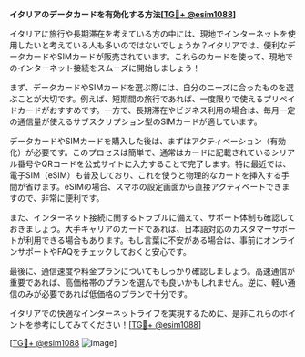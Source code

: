 **イタリアのデータカードを有効化する方法[[TG💪+ @esim1088](https://t.me/s/esim1088)]**

イタリアに旅行や長期滞在を考えている方の中には、現地でインターネットを使用したいと考えている人も多いのではないでしょうか？イタリアでは、便利なデータカードやSIMカードが販売されています。これらのカードを使って、現地でのインターネット接続をスムーズに開始しましょう！

まず、データカードやSIMカードを選ぶ際には、自分のニーズに合ったものを選ぶことが大切です。例えば、短期間の旅行であれば、一度限りで使えるプリペイドカードがおすすめです。一方で、長期滞在やビジネス利用の場合は、毎月一定の通信量が使えるサブスクリプション型のSIMカードが適しています。

データカードやSIMカードを購入した後は、まずはアクティベーション（有効化）が必要です。このプロセスは簡単で、通常はカードに記載されているシリアル番号やQRコードを公式サイトに入力することで完了します。特に最近では、電子SIM（eSIM）も普及しており、これを使うと物理的なカードを挿入する手間が省けます。eSIMの場合、スマホの設定画面から直接アクティベートできますので、非常に便利です。

また、インターネット接続に関するトラブルに備えて、サポート体制も確認しておきましょう。大手キャリアのカードであれば、日本語対応のカスタマーサポートが利用できる場合もあります。もし言葉に不安がある場合は、事前にオンラインサポートやFAQをチェックしておくと安心です。

最後に、通信速度や料金プランについてもしっかり確認しましょう。高速通信が重要であれば、高価格帯のプランを選んでも良いかもしれません。逆に、軽い通信のみが必要であれば低価格のプランで十分です。

イタリアでの快適なインターネットライフを実現するために、是非これらのポイントを参考にしてみてください！[[TG💪+ @esim1088](https://t.me/s/esim1088)]

[[TG💪+ @esim1088](https://t.me/s/esim1088) ![Image](https://i.postimg.cc/Y0z9fWf4/image.png)]